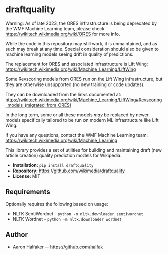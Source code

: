 # draftquality

Warning: As of late 2023, the ORES infrastructure is being deprecated by the
WMF  Machine Learning team, please check
https://wikitech.wikimedia.org/wiki/ORES for more info.

While the code in this repository may still work, it is unmaintained, and as
such may break at any time. Special consideration should also be given to
machine learning models seeing drift in quality of predictions.

The replacement for ORES and associated infrastructure is Lift Wing:
https://wikitech.wikimedia.org/wiki/Machine_Learning/LiftWing

Some Revscoring models from ORES run on the Lift Wing infrastructure, but they
are otherwise unsupported (no new training or code updates).

They can be downloaded from the links documented at:
https://wikitech.wikimedia.org/wiki/Machine_Learning/LiftWing#Revscoring_models_(migrated_from_ORES)

In the long term, some or all these models *may* be replaced by newer models
specifically tailored to be run on modern ML infrastructure like Lift Wing.

If you have any questions, contact the WMF Machine Learning team:
https://wikitech.wikimedia.org/wiki/Machine_Learning

This library provides a set of utilities for building and maintaining
draft (new article creation) quality prediction models for Wikipedia.

* **Installation:** ``pip install draftquality``
* **Repository:** https://github.com/wikimedia/draftquality
* **License:** MIT

## Requirements

Optionally requires the following based on usage:

* NLTK SentiWordnet - ``python -m nltk.downloader sentiwordnet``
* NLTK Wordnet - ``python -m nltk.downloader wordnet``

## Author
* Aaron Halfaker -- https://github.com/halfak

